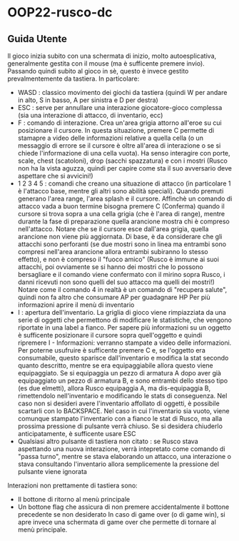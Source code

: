 # OOP22-rusco-dc

## Guida Utente
Il gioco inizia subito con una schermata di inizio, molto autoesplicativa, generalmente gestita con il mouse (ma è sufficente premere invio). Passando quindi subito al gioco in sè, questo è invece gestito prevalmentemente da tastiera. 
In particolare:
- WASD : classico movimento dei giochi da tastiera (quindi W per andare in alto, S in basso, A per sinistra e D per destra)
- ESC : serve per annullare una interazione giocatore-gioco complessa (sia una interazione di attacco, di inventario, ecc)
- F : comando di interazione. Crea un'area grigia attorno all'eroe su cui posizionare il cursore. In questa situazione, premere C permette di stamapre a video delle informazioni relative a quella cella (o un messaggio di errore se il cursore è oltre all'area di interazione o se si chiede l'informazione di una cella vuota). Ha senso interagire con porte, scale, chest (scatoloni), drop (sacchi spazzatura) e con i mostri (Rusco non ha la vista aguzza, quindi per capire come sta il suo avversario deve aspettare che si avvicini!)
- 1 2 3 4 5 : comandi che creano una situazione di attacco (in particolare 1 è l'attacco base, mentre gli altri sono abilità speciali). Quando premuti generano l'area range, l'area splash e il cursore. Affinchè un comando di attacco vada a buon termine bisogna premere C (Conferma) quando il cursore si trova sopra a una cella grigia (che è l'area di range), mentre durante la fase di preparazione quella arancione mostra chi è compreso nell'attacco.
    Notare che se il cursore esce dall'area grigia, quella arancione non viene più aggiornata.
    Di base, è da considerare che gli attacchi sono perforanti (se due mostri sono in linea ma entrambi sono compresi nell'area arancione allora entrambi subiranno lo stesso effetto), e non è compreso il "fuoco amico" (Rusco è immune ai suoi attacchi, poi ovviamente se si hanno dei mostri che lo possono bersagliare e il comando viene confermato con il mirino sopra Rusco, i danni ricevuti non sono quelli del suo attacco ma quelli dei mostri!)
    Notare come il comando 4 in realtà è un comando di "recupera salute", quindi non fa altro che consumare AP per guadagnare HP
    Per più informazioni aprire il menù di inventario
- I : apertura dell'inventario. La griglia di gioco viene rimpiazziata da una serie di oggetti che permettono di modificare le statistiche, che vengono riportate in una label a fianco.
    Per sapere più informazioni su un oggetto è sufficente posizionare il cursore sopra quell'oggetto e quindi ripremere I - Informazioni: verranno stampate a video delle informazioni.
    Per poterne usufruire è sufficente premere C e, se l'oggetto era consumabile, questo sparisce dall'inventario e modifica la stat secondo quanto descritto, mentre se era equipaggiabile allora questo viene equipaggiato. Se si equipaggia un pezzo di armatura A dopo aver già equipaggiato un pezzo di armatura B, e sono entrambi dello stesso tipo (es due elmetti), allora Rusco equipaggia A, ma dis-equipaggia B, rimettendolo nell'inventario e modificando le stats di conseguenza.
    Nel caso non si desideri avere l'inventario affollato di oggetti, è possibile scartarli con lo BACKSPACE.
    Nel caso in cui l'inventario sia vuoto, viene comunque stampato l'inventario con a fianco le stat di Rusco, ma alla prossima pressione di pulsante verrà chiuso. Se si desidera chiuderlo anticipatamente, è sufficente usare ESC
- Qualsiasi altro pulsante di tastiera non citato : se Rusco stava aspettando una nuova interazione, verrà intepretato come comando di "passa turno", mentre se stava elaborando un attacco, una interazione o stava consultando l'inventario allora semplicemente la pressione del pulsante viene ignorata

Interazioni non prettamente di tastiera sono:
- Il bottone di ritorno al menù principale
- Un bottone flag che assicura di non premere accidentalmente il bottone precedente se non desiderato
In caso di game over (o di game win), si apre invece una schermata di game over che permette di tornare al menù principale. 
